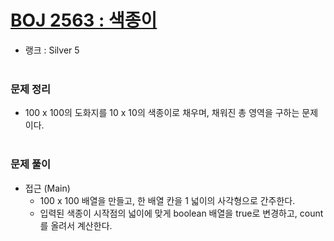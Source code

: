 # [BOJ 2563 : 색종이](https://www.acmicpc.net/problem/2563)
- 랭크 : Silver 5
  <br><br>
  
### 문제 정리
- 100 x 100의 도화지를 10 x 10의 색종이로 채우며, 채워진 총 영역을 구하는 문제이다.
<br><br>

### 문제 풀이
- 접근 (Main)
   - 100 x 100 배열을 만들고, 한 배열 칸을 1 넓이의 사각형으로 간주한다.
   - 입력된 색종이 시작점의 넓이에 맞게 boolean 배열을 true로 변경하고, count를 올려서 계산한다.
  

  



    
    


    
    


